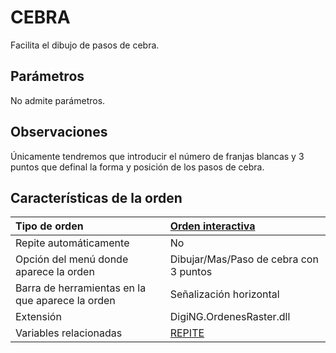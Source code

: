 # CEBRA

Facilita el dibujo de pasos de cebra.

## Parámetros

No admite parámetros.

## Observaciones

Únicamente tendremos que introducir el número de franjas blancas y 3 puntos que definal la forma y posición de los pasos de cebra.

## Características de la orden

| Tipo de orden | [Orden interactiva](cebra.md) |
| :--- | :--- |
| Repite automáticamente | No |
| Opción del menú donde aparece la orden | Dibujar/Mas/Paso de cebra con 3 puntos |
| Barra de herramientas en la que aparece la orden | Señalización horizontal |
| Extensión | DigiNG.OrdenesRaster.dll |
| Variables relacionadas | [REPITE](/digi3d-net/referencia/ventana-de-dibujo/ordenes/c/REPITE.html) |

